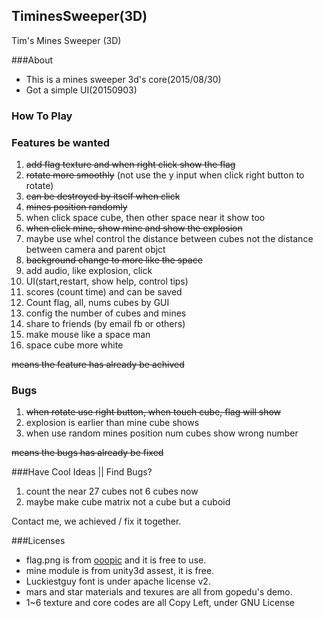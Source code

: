 ## TiminesSweeper(3D)
Tim's Mines Sweeper (3D)

###About
- This is a mines sweeper 3d's core(2015/08/30)
- Got a simple UI(20150903)

### How To Play

### Features be wanted
1. ~~add flag texture and when right click show the flag~~
1. ~~rotate more smoothly~~ (not use the y input when click right button to rotate)
2. ~~can be destroyed by itself when click~~
2. ~~mines position randomly~~
2. when click space cube, then other space near it show too
4. ~~when click mine, show mine and show the explosion~~
5. maybe use whel control the distance between cubes not the distance between camera and parent objct
6. ~~background change to more like the space~~
7. add audio, like explosion, click
8. UI(start,restart, show help, control tips)
9. scores (count time) and can be saved
10. Count flag, all, nums cubes by GUI
10. config the number of cubes and mines
11. share to friends (by email fb or others)
12. make mouse like a space man
13. space cube more white

~~means the feature has already be achived~~


### Bugs
1. ~~when rotate use right button, when touch cube, flag will show~~
2. explosion is earlier than mine cube shows
3. when use random mines position num cubes show wrong number

~~means the bugs has already be fixed~~

###Have Cool Ideas || Find Bugs?
1. count the near 27 cubes not 6 cubes now
2. maybe make cube matrix not a cube but a cuboid

Contact me, we achieved / fix it together.

###Licenses
- flag.png is from [ooopic](http://www.ooopic.com/) and it is free to use.
- mine module is from unity3d assest, it is free.
- Luckiestguy font is under apache license v2.
- mars and star materials and texures are all from gopedu's demo.
- 1~6 texture and core codes are all Copy Left, under GNU License